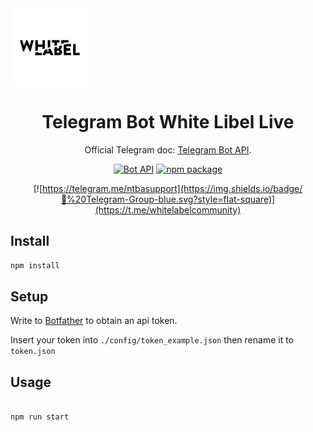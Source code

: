 <img src="./static/logo.jpg" width="25%" align="center" style="margin-left:auto; margin-right:auto display:block">

<h1 align="center">Telegram Bot White Libel Live</h1>

<div align="center">

Official Telegram doc: [Telegram Bot API](https://core.telegram.org/bots/api).

[![Bot API](https://img.shields.io/badge/Bot%20API-v.4.4.0-00aced.svg?style=flat-square&logo=telegram)](https://core.telegram.org/bots/api)
[![npm package](https://img.shields.io/npm/v/node-telegram-bot-api?logo=npm&style=flat-square)](https://www.npmjs.org/package/node-telegram-bot-api)

[![https://telegram.me/ntbasupport](https://img.shields.io/badge/💬%20Telegram-Group-blue.svg?style=flat-square)](https://t.me/whitelabelcommunity)

</div>

## Install

```bash
npm install
```
## Setup

Write to [Botfather](https://t.me/BotFather) to obtain an api token.

Insert your token into `./config/token_example.json` then rename it to `token.json`

## Usage

```bash

npm run start

```

